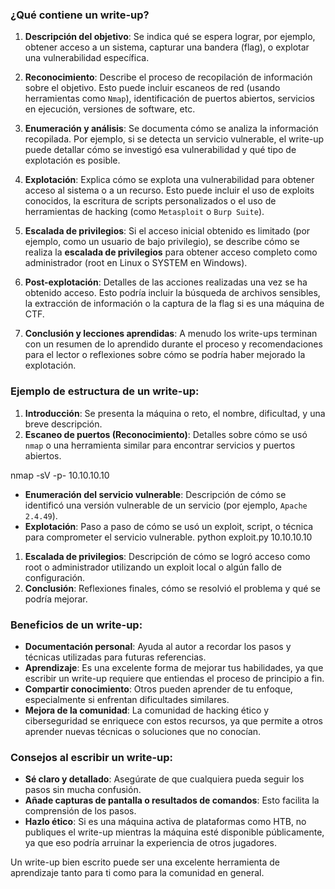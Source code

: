 ### ¿Qué contiene un write-up?

1. **Descripción del objetivo**: Se indica qué se espera lograr, por ejemplo, obtener acceso a un sistema, capturar una bandera (flag), o explotar una vulnerabilidad específica.
    
2. **Reconocimiento**: Describe el proceso de recopilación de información sobre el objetivo. Esto puede incluir escaneos de red (usando herramientas como `Nmap`), identificación de puertos abiertos, servicios en ejecución, versiones de software, etc.
    
3. **Enumeración y análisis**: Se documenta cómo se analiza la información recopilada. Por ejemplo, si se detecta un servicio vulnerable, el write-up puede detallar cómo se investigó esa vulnerabilidad y qué tipo de explotación es posible.
    
4. **Explotación**: Explica cómo se explota una vulnerabilidad para obtener acceso al sistema o a un recurso. Esto puede incluir el uso de exploits conocidos, la escritura de scripts personalizados o el uso de herramientas de hacking (como `Metasploit` o `Burp Suite`).
    
5. **Escalada de privilegios**: Si el acceso inicial obtenido es limitado (por ejemplo, como un usuario de bajo privilegio), se describe cómo se realiza la **escalada de privilegios** para obtener acceso completo como administrador (root en Linux o SYSTEM en Windows).
    
6. **Post-explotación**: Detalles de las acciones realizadas una vez se ha obtenido acceso. Esto podría incluir la búsqueda de archivos sensibles, la extracción de información o la captura de la flag si es una máquina de CTF.
    
7. **Conclusión y lecciones aprendidas**: A menudo los write-ups terminan con un resumen de lo aprendido durante el proceso y recomendaciones para el lector o reflexiones sobre cómo se podría haber mejorado la explotación.
    

### Ejemplo de estructura de un write-up:

1. **Introducción**: Se presenta la máquina o reto, el nombre, dificultad, y una breve descripción.
2. **Escaneo de puertos (Reconocimiento)**: Detalles sobre cómo se usó `nmap` o una herramienta similar para encontrar servicios y puertos abiertos.
    
nmap -sV -p- 10.10.10.10


- **Enumeración del servicio vulnerable**: Descripción de cómo se identificó una versión vulnerable de un servicio (por ejemplo, `Apache 2.4.49`).
- **Explotación**: Paso a paso de cómo se usó un exploit, script, o técnica para comprometer el servicio vulnerable.
python exploit.py 10.10.10.10


1. **Escalada de privilegios**: Descripción de cómo se logró acceso como root o administrador utilizando un exploit local o algún fallo de configuración.
2. **Conclusión**: Reflexiones finales, cómo se resolvió el problema y qué se podría mejorar.

### Beneficios de un write-up:

- **Documentación personal**: Ayuda al autor a recordar los pasos y técnicas utilizadas para futuras referencias.
- **Aprendizaje**: Es una excelente forma de mejorar tus habilidades, ya que escribir un write-up requiere que entiendas el proceso de principio a fin.
- **Compartir conocimiento**: Otros pueden aprender de tu enfoque, especialmente si enfrentan dificultades similares.
- **Mejora de la comunidad**: La comunidad de hacking ético y ciberseguridad se enriquece con estos recursos, ya que permite a otros aprender nuevas técnicas o soluciones que no conocían.

### Consejos al escribir un write-up:

- **Sé claro y detallado**: Asegúrate de que cualquiera pueda seguir los pasos sin mucha confusión.
- **Añade capturas de pantalla o resultados de comandos**: Esto facilita la comprensión de los pasos.
- **Hazlo ético**: Si es una máquina activa de plataformas como HTB, no publiques el write-up mientras la máquina esté disponible públicamente, ya que eso podría arruinar la experiencia de otros jugadores.

Un write-up bien escrito puede ser una excelente herramienta de aprendizaje tanto para ti como para la comunidad en general.